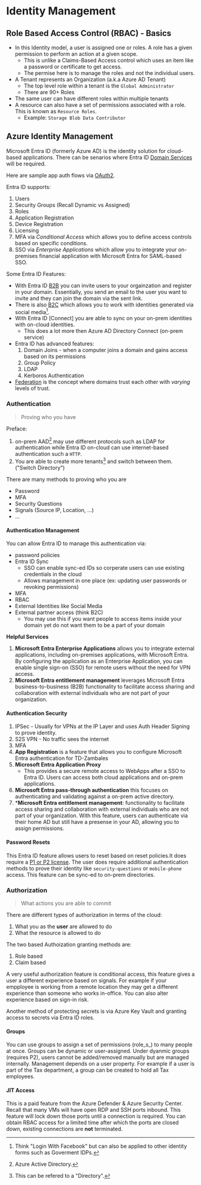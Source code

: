 # Identity Management

## Role Based Access Control (RBAC) - Basics

-   In this Identity model, a user is assigned one or roles. A role has a given permission to perform an action at a given scope.
    -   This is unlike a Claims-Based Access control which uses an item like a password or certificate to get access.
    -   The permise here is to manage the roles and not the individual users.
-   A Tenant represents an Organization (a.k.a Azure AD Tenant)
    -   The top level role within a tenant is the `Global Administrator`
    -   There are 90+ Roles
-   The same user can have different roles within multiple tenants
-   A resource can also have a set of permissions associated with a role. This is known as `Resource Roles`.
    -   Example: `Storage Blob Data Contributor`

## Azure Identity Management

Microsoft Entra ID (formerly Azure AD) is the identity solution for cloud-based applications. There can be senarios where Entra ID [Domain Services](https://learn.microsoft.com/en-us/entra/identity/domain-services/overview) will be required.

Here are sample app auth flows via [OAuth2](https://learn.microsoft.com/en-us/entra/architecture/auth-oauth2).

Entra ID supports:

1. Users
2. Security Groups (Recall Dynamic vs Assigned)
3. Roles
4. Application Registration
5. Device Registration
6. Licensing
7. MFA via _Conditional Access_ which allows you to define access controls based on specific conditions.
8. SSO via _Enterprise Applications_ which allow you to integrate your on-premises financial application with Microsoft Entra for SAML-based SSO.

Some Entra ID Features:

-   With Entra ID [B2B](https://learn.microsoft.com/en-us/entra/external-id/what-is-b2b) you can invite users to your orgainzation and register in your domain. Essentially, you send an email to the user you want to invite and they can join the domain via the sent link.
-   There is also [B2C](https://learn.microsoft.com/en-us/entra/external-id/external-identities-overview#azure-ad-b2c) which allows you to work with identities generated via social media[^1].
-   With Entra ID [Connect] you are able to sync on your on-prem identities with on-cloud identities.
    - This does a lot more then Azure AD Directory Connect (on-prem service)
-   Entra ID has advanced features:
    1. Domain Joins - when a computer joins a domain and gains access based on its permissions
    2. Group Policy
    3. LDAP
    4. Kerboros Authentication
-   [Federation](https://learn.microsoft.com/en-us/entra/identity/hybrid/connect/whatis-fed) is the concept where domains trust each other with _varying_ levels of trust.

### Authentication

> Proving who you have

Preface:

1. on-prem AAD[^2] may use different protocols such as LDAP for authentication while Entra ID on-cloud can use internet-based authentication such a `HTTP`.
2. You are able to create more tenants[^3] and switch between them. ("Switch Directory")

There are many methods to proving who you are

-   Password
-   MFA
-   Security Questions
-   Signals (Source IP, Location, ...)
-   ...

#### Authentication Management

You can allow Entra ID to manage this authentication via:

-   password policies
-   Entra ID Sync
    -   SSO can enable sync-ed IDs so corperate users can use existing credentials in the cloud
    - Allows management in one place (ex: updating user passwords or revoking permissions)
-   MFA
-   RBAC
-   External Identities like Social Media
-   External partner access (think B2C)
    -   You may use this if you want people to access items inside your domain yet do not want them to be a part of your domain

**Helpful Services**
1. **Microsoft Entra Enterprise Applications** allows you to integrate external applications, including on-premises applications, with Microsoft Entra. By configuring the application as an Enterprise Application, you can enable single sign-on (SSO) for remote users without the need for VPN access.
2. **Microsoft Entra entitlement management** leverages Microsoft Entra business-to-business (B2B) functionality to facilitate access sharing and collaboration with external individuals who are not part of your organization.

#### Authentication Security

1. IPSec - Usually for VPNs at the IP Layer and uses Auth Header Signing to prove identity.
2. S2S VPN - No traffic sees the internet
3. MFA
4. **App Registration** is a feature that allows you to configure Microsoft Entra authentication for TD-Zambales
5. **Microsoft Entra Application Proxy**
	+ This provides a secure remote access to WebApps after a SSO to Entra ID. Users can access both cloud applications and on-prem applications.
6. **Microsoft Entra pass-through authentication** this focuses on authenticating and validating against a on-prem active directory.
7. ***Microsoft Entra entitlement management**: functionality to facilitate access sharing and collaboration with external individuals who are not part of your organization. With this feature, users can authenticate via their home AD but still have a presense in your AD, allowing you to assign permissions.

#### Password Resets

This Entra ID feature allows users to reset based on reset policies.It does require a [P1 or P2 license](https://www.microsoft.com/en-us/security/business/microsoft-entra-pricing). The user does require additional authentication methods to prove their identity like `security-questions` or `mobile-phone` access. This feature can be sync-ed to on-prem directories. 

### Authorization

> What actions you are able to commit

There are different types of authorization in terms of the cloud:

1. What you as the **user** are allowed to do
2. What the resource is allowed to do

The two based Authoization granting methods are:
1. Role based
2. Claim based

A very useful authorization feature is conditional access, this feature gives a user a different experience based on signals. For example if your empployee is working from a remote location they may get a different experience than someone who works in-office. You can also alter experience based on sign-in risk.

Another method of protecting secrets is via Azure Key Vault and granting access to secrets via Entra ID roles.

#### Groups

You can use groups to assign a set of permissions (role_s_) to many people at once. Groups can be dynamic or user-assigned. Under dyanmic groups (requires P2), users cannot be added/removed manually but are managed internally. Management depends on a user property. For example if a user is part of the Tax department, a group can be created to hold all Tax employees.

#### JIT Access

This is a paid feature from the Azure Defender & Azure Security Center. Recall that many VMs will have open RDP and SSH ports inbound. This feature will lock down those ports until a connection is required. You can obtain RBAC access for a limited time after which the ports are closed down, existing connections are **not** terminated. 

[^1]: Think "Login With Facebook" but can also be applied to other identity forms such as Goverment IDPs.
[^2]: Azure Active Directory.
[^3]: This can be refered to a "Directory".
